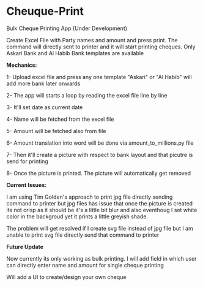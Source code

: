 # Cheuque-Print
Bulk Cheque Printing App (Under Development)

Create Excel File with Party names and amount and press print. The command will directly sent to printer and it will start printing cheques. Only Askari Bank and Al Habib Bank templates are available

**Mechanics:**

1- Upload excel file and press any one template "Askari" or "Al Habib" will add more bank later onwards

2- The app will starts a loop by reading the excel file line by line

3- It'll set date as current date

4- Name will be fetched from the excel file

5- Amount will be fetched also from file

6- Amount translation into word will be done via amount_to_millions.py file

7- Then it'll create a picture with respect to bank layout and that picutre is send for printing

8- Once the picture is printed. The picture will automatically get removed

**Current Issues:**

I am using Tim Golden's approach to print jpg file directly sending command to printer but jpg files has issue that once the picture is created its not crisp as it should be it's a little bit blur and also eventhoug I set white color in the backgroud yet it prints a little greyish shade.

The problem will get resolved if I create svg file instead of jpg file but I am unable to print svg file directly send that command to printer

**Future Update**

Now currently its only working as bulk printing. I will add field in which user can directly enter name and amount for single cheque printing

Will add a UI to create/design your own cheque
